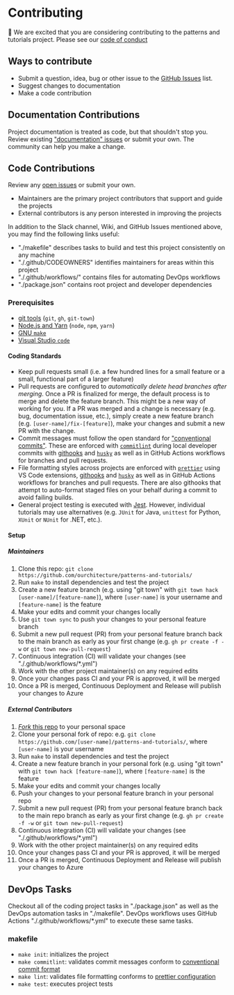 # Contributing

👋 We are excited that you are considering contributing to the patterns and tutorials project. Please see our [code of conduct](./CODE_OF_CONDUCT.md)

## Ways to contribute

- Submit a question, idea, bug or other issue to the [GitHub Issues][project-issues] list.
- Suggest changes to documentation
- Make a code contribution

## Documentation Contributions

Project documentation is treated as code, but that shouldn't stop you. Review existing ["documentation" issues][project-issues-docs] or submit your own. The community can help you make a change.

## Code Contributions

Review any [open issues][project-issues] or submit your own.

- Maintainers are the primary project contributors that support and guide the projects
- External contributors is any person interested in improving the projects

In addition to the Slack channel, Wiki, and GitHub Issues mentioned above, you may find the following links useful:

- "./makefile" describes tasks to build and test this project consistently on any machine
- "./.github/CODEOWNERS" identifies maintainers for areas within this project
- "./.github/workflows/" contains files for automating DevOps workflows
- "./package.json" contains root project and developer dependencies

### Prerequisites

- [git tools][git] (`git`, `gh`, `git-town`)
- [Node.js and Yarn][nodejs] (`node`, `npm`, `yarn`)
- [GNU `make`][make]
- [Visual Studio `code`][vscode]

#### Coding Standards

- Keep pull requests small (i.e. a few hundred lines for a small feature or a small, functional part of a larger feature)
- Pull requests are configured to _automatically delete head branches after merging_. Once a PR is finalized for merge, the default process is to merge and delete the feature branch. This might be a new way of working for you. If a PR was merged and a change is necessary (e.g. bug, documentation issue, etc.), simply create a new feature branch (e.g. `[user-name]/fix-[feature]`), make your changes and submit a new PR with the change.
- Commit messages must follow the open standard for ["conventional commits"][conventional-commits]. These are enforced with [`commitlint`][commitlint] during local developer commits with [githooks][git-hooks] and [`husky`][husky] as well as in GitHub Actions workflows for branches and pull requests.
- File formatting styles across projects are enforced with [`prettier`][prettier] using VS Code extensions, [githooks][git-hooks] and [`husky`][husky] as well as in GitHub Actions workflows for branches and pull requests. There are also githooks that attempt to auto-format staged files on your behalf during a commit to avoid failing builds.
- General project testing is executed with [Jest][jest]. However, individual tutorials may use alternatives (e.g. `JUnit` for Java, `unittest` for Python, `XUnit` or `NUnit` for .NET, etc.).

#### Setup

##### Maintainers

1. Clone this repo: `git clone https://github.com/ourchitecture/patterns-and-tutorials/`
2. Run `make` to install dependencies and test the project
3. Create a new feature branch (e.g. using "git town" with `git town hack [user-name]/[feature-name]`), where `[user-name]` is your username and `[feature-name]` is the feature
4. Make your edits and commit your changes locally
5. Use `git town sync` to push your changes to your personal feature branch
6. Submit a new pull request (PR) from your personal feature branch back to the main branch as early as your first change (e.g. `gh pr create -f -w` or `git town new-pull-request`)
7. Continuous integration (CI) will validate your changes (see "./.github/workflows/\*.yml")
8. Work with the other project maintainer(s) on any required edits
9. Once your changes pass CI and your PR is approved, it will be merged
10. Once a PR is merged, Continuous Deployment and Release will publish your changes to Azure

##### External Contributors

1. [_Fork_ this repo][project-fork] to your personal space
2. Clone your personal fork of repo: e.g. `git clone https://github.com/[user-name]/patterns-and-tutorials/`, where `[user-name]` is your username
3. Run `make` to install dependencies and test the project
4. Create a new feature branch in your personal fork (e.g. using "git town" with `git town hack [feature-name]`), where `[feature-name]` is the feature
5. Make your edits and commit your changes locally
6. Push your changes to your personal feature branch in your personal repo
7. Submit a new pull request (PR) from your personal feature branch back to the main repo branch as early as your first change (e.g. `gh pr create -f -w` or `git town new-pull-request`)
8. Continuous integration (CI) will validate your changes (see "./.github/workflows/\*.yml")
9. Work with the other project maintainer(s) on any required edits
10. Once your changes pass CI and your PR is approved, it will be merged
11. Once a PR is merged, Continuous Deployment and Release will publish your changes to Azure

## DevOps Tasks

Checkout all of the coding project tasks in "./package.json" as well as the DevOps automation tasks in "./makefile". DevOps workflows uses GitHub Actions "./.github/workflows/\*.yml" to execute these same tasks.

### makefile

- `make init`: initializes the project
- `make commitlint`: validates commit messages conform to [conventional commit format][conventional-commits]
- `make lint`: validates file formatting conforms to [prettier configuration][prettier]
- `make test`: executes project tests

[project-issues]: https://github.com/ourchitecture/patterns-and-tutorials/issues
[project-issues-docs]: https://github.com/ourchitecture/patterns-and-tutorials/labels/documentation
[project-fork]: https://github.com/ourchitecture/patterns-and-tutorials/fork
[git]: ../src/tools/git/#readme
[nodejs]: ../src/runtimes/node/#readme
[make]: ../src/tools/make/#readme
[vscode]: ../src/editors/vscode/#readme
[conventional-commits]: https://www.conventionalcommits.org/en/v1.0.0/
[commitlint]: https://commitlint.js.org/
[husky]: https://github.com/typicode/husky#husky
[git-hooks]: https://git-scm.com/docs/githooks
[jest]: https://jestjs.io/
[prettier]: https://prettier.io/
